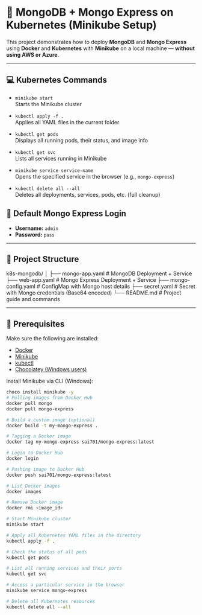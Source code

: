 # 🚀 MongoDB + Mongo Express on Kubernetes (Minikube Setup)

This project demonstrates how to deploy **MongoDB** and **Mongo Express** using **Docker** and **Kubernetes** with **Minikube** on a local machine — **without using AWS or Azure**.

---

## 💻 Kubernetes Commands

- `minikube start`  
  Starts the Minikube cluster

- `kubectl apply -f .`  
  Applies all YAML files in the current folder

- `kubectl get pods`  
  Displays all running pods, their status, and image info

- `kubectl get svc`  
  Lists all services running in Minikube

- `minikube service service-name`  
  Opens the specified service in the browser (e.g., `mongo-express`)

- `kubectl delete all --all`  
  Deletes all deployments, services, pods, etc. (full cleanup)
## 🔐 Default Mongo Express Login

- **Username:** `admin`  
- **Password:** `pass`


---

## 📁 Project Structure

k8s-mongodb/
│
├── mongo-app.yaml # MongoDB Deployment + Service
├── web-app.yaml # Mongo Express Deployment + Service
├── mongo-config.yaml # ConfigMap with Mongo host details
├── secret.yaml # Secret with Mongo credentials (Base64 encoded)
└── README.md # Project guide and commands


---

## 🔧 Prerequisites

Make sure the following are installed:

- [Docker](https://www.docker.com/)
- [Minikube](https://minikube.sigs.k8s.io/docs/start/)
- [kubectl](https://kubernetes.io/docs/tasks/tools/)
- [Chocolatey (Windows users)](https://chocolatey.org/install)

Install Minikube via CLI (Windows):

```bash
choco install minikube -y
# Pulling images from Docker Hub
docker pull mongo
docker pull mongo-express

# Build a custom image (optional)
docker build -t my-mongo-express .

# Tagging a Docker image
docker tag my-mongo-express sai701/mongo-express:latest

# Login to Docker Hub
docker login

# Pushing image to Docker Hub
docker push sai701/mongo-express:latest

# List Docker images
docker images

# Remove Docker image
docker rmi <image_id>

# Start Minikube cluster
minikube start

# Apply all Kubernetes YAML files in the directory
kubectl apply -f .

# Check the status of all pods
kubectl get pods

# List all running services and their ports
kubectl get svc

# Access a particular service in the browser
minikube service mongo-express

# Delete all Kubernetes resources
kubectl delete all --all
